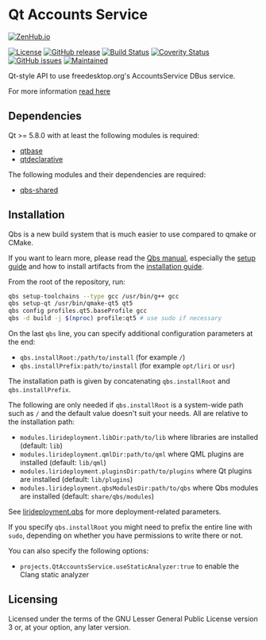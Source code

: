 Qt Accounts Service
===================

[![ZenHub.io](https://img.shields.io/badge/supercharged%20by-zenhub.io-blue.svg)](https://zenhub.io)

[![License](https://img.shields.io/badge/license-LGPLv3.0-blue.svg)](http://www.gnu.org/licenses/lgpl.txt)
[![GitHub release](https://img.shields.io/github/release/lirios/qtaccountsservice.svg)](https://github.com/lirios/qtaccountsservice)
[![Build Status](https://travis-ci.org/lirios/qtaccountsservice.svg?branch=master)](https://travis-ci.org/lirios/qtaccountsservice)
[![Coverity Status](https://img.shields.io/coverity/scan/5911.svg)](https://scan.coverity.com/projects/5911)
[![GitHub issues](https://img.shields.io/github/issues/lirios/qtaccountsservice.svg)](https://github.com/lirios/qtaccountsservice/issues)
[![Maintained](https://img.shields.io/maintenance/yes/2017.svg)](https://github.com/lirios/qtaccountsservice/commits/master)

Qt-style API to use freedesktop.org's AccountsService DBus service.

For more information [read here](http://www.freedesktop.org/wiki/Software/AccountsService)

## Dependencies

Qt >= 5.8.0 with at least the following modules is required:

 * [qtbase](http://code.qt.io/cgit/qt/qtbase.git)
 * [qtdeclarative](http://code.qt.io/cgit/qt/qtdeclarative.git)

The following modules and their dependencies are required:

 * [qbs-shared](https://github.com/lirios/qbs-shared.git)

## Installation

Qbs is a new build system that is much easier to use compared to qmake or CMake.

If you want to learn more, please read the [Qbs manual](http://doc.qt.io/qbs/index.html),
especially the [setup guide](http://doc.qt.io/qbs/configuring.html) and how to install artifacts
from the [installation guide](http://doc.qt.io/qbs/installing-files.html).

From the root of the repository, run:

```sh
qbs setup-toolchains --type gcc /usr/bin/g++ gcc
qbs setup-qt /usr/bin/qmake-qt5 qt5
qbs config profiles.qt5.baseProfile gcc
qbs -d build -j $(nproc) profile:qt5 # use sudo if necessary
```

On the last `qbs` line, you can specify additional configuration parameters at the end:

 * `qbs.installRoot:/path/to/install` (for example `/`)
 * `qbs.installPrefix:path/to/install` (for example `opt/liri` or `usr`)

The installation path is given by concatenating `qbs.installRoot` and `qbs.installPrefix`.

The following are only needed if `qbs.installRoot` is a system-wide path such as `/`
and the default value doesn't suit your needs. All are relative to the installation path:

 * `modules.lirideployment.libDir:path/to/lib` where libraries are installed (default: `lib`)
 * `modules.lirideployment.qmlDir:path/to/qml` where QML plugins are installed (default: `lib/qml`)
 * `modules.lirideployment.pluginsDir:path/to/plugins` where Qt plugins are installed (default: `lib/plugins`)
 * `modules.lirideployment.qbsModulesDir:path/to/qbs` where Qbs modules are installed (default: `share/qbs/modules`)

See [lirideployment.qbs](https://github.com/lirios/qbs-shared/blob/develop/modules/lirideployment/lirideployment.qbs)
for more deployment-related parameters.

If you specify `qbs.installRoot` you might need to prefix the entire line with `sudo`,
depending on whether you have permissions to write there or not.

You can also specify the following options:

 * `projects.QtAccountsService.useStaticAnalyzer:true` to enable the Clang static analyzer

## Licensing

Licensed under the terms of the GNU Lesser General Public License version 3 or,
at your option, any later version.
